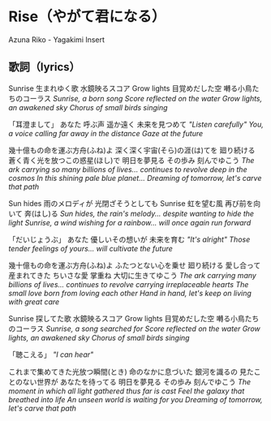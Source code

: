 # Rise（やがて君になる）

Azuna Riko - Yagakimi Insert

## 歌詞（lyrics）

Sunrise 生まれゆく歌
水鏡映るスコア
Grow lights 目覚めだした空
囀る小鳥たちのコーラス
_Sunrise, a born song_
_Score reflected on the water_
_Grow lights, an awakened sky_
_Chorus of small birds singing_

「耳澄まして」
あなた 呼ぶ声 遥か遠く
未来を見つめて
_"Listen carefully"_
_You, a voice calling far away in the distance_
_Gaze at the future_

幾十億もの命を運ぶ方舟(ふね)よ
深く深く宇宙(そら)の涯(は)てを 廻り続ける
蒼く青く光を放つこの惑星(ほし)で
明日を夢見る その歩み 刻んでゆこう
_The ark carrying so many billions of lives..._
_continues to revolve deep in the cosmos_
_In this shining pale blue planet..._
_Dreaming of tomorrow, let's carve that path_

Sun hides 雨のメロディが
光閉ざそうとしても
Sunrise 虹を望む風
再び前を向いて 奔(はし)る
_Sun hides, the rain's melody..._
_despite wanting to hide the light_
_Sunrise, a wind wishing for a rainbow..._
_will once again run forward_

「だいじょうぶ」
あなた 優しいその想いが
未来を育む
_"It's alright"_
_Those tender feelings of yours..._
_will cultivate the future_

幾十億もの命を運ぶ方舟(ふね)よ
ふたつとない心を乗せ 廻り続ける
愛し合って産まれてきた ちいさな愛
掌重ね 大切に生きてゆこう
_The ark carrying many billions of lives..._
_continues to revolve carrying irreplaceable hearts_
_The small love born from loving each other_
_Hand in hand, let's keep on living with great care_

Sunrise 探してた歌
水鏡映るスコア
Grow lights 目覚めだした空
囀る小鳥たちのコーラス
_Sunrise, a song searched for_
_Score reflected on the water_
_Grow lights, an awakened sky_
_Chorus of small birds singing_

「聴こえる」
_"I can hear"_

これまで集めてきた光放つ瞬間(とき)
命のなかに息づいた 銀河を識るの
見たことのない世界が あなたを待ってる
明日を夢見る その歩み 刻んでゆこう
_The moment in which all light gathered thus far is cast_
 _Feel the galaxy that breathed into life_
 _An unseen world is waiting for you_
 _Dreaming of tomorrow, let's carve that path_